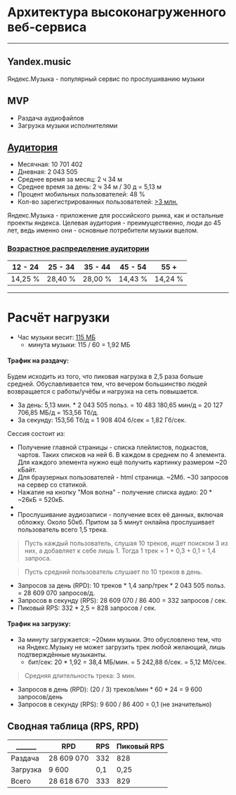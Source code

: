 # Архитектура высоконагруженного веб-сервиса
----------------
## Yandex.music
Яндекс.Музыка - популярный сервис по прослушиванию музыки

## MVP
* Раздача аудиофайлов
* Загрузка музыки исполнителями

## [Аудитория](https://radar.yandex.ru/yandex?month=2021-08)
* Месячная: 10 701 402
* Дневная: 2 043 505
* Среднее время за месяц: 2 ч 34 м
* Среднее время за день: 2 ч 34 м / 30 д = 5,13 м
* Процент мобильных пользователей: 48 %
* Кол-во зарегистрированных пользователей: [>3 млн.](https://vc.ru/media/96460-chislo-podpischikov-yandeks-muzyki-vyroslo-v-tri-raza-za-poltora-goda-i-dostiglo-3-mln)

Яндекс.Музыка - приложение для российского рынка, как и остальные проекты яндекса.
Целевая аудитория - преимущественно, люди до 45 лет, ведь именно они - основные потребители музыки вцелом.

### [Возрастное распределение аудитории](https://webindex.mediascope.net/report/sex-and-age?byDevice=3&byDevice=1&byDevice=2&byGeo=1&byMonth=202106&id=447221)
12 - 24  | 25 - 34  | 35 - 44  | 45 - 54  |   55 +   |
---------| ---------| ---------| ---------| ---------|
14,25 %  | 28,40 %  | 28,00 %  | 14,43 %  | 14,24 %  |

----------------
# Расчёт нагрузки
* Час музыки весит: [115 МБ](https://yandex.ru/support/music-app-android/offline/save-music.html)
    * минута музыки: 115 / 60 = 1,92 МБ
#### Трафик на раздачу:
Будем исходить из того, что пиковая нагрузка в 2,5 раза больше средней. Обуславливается тем, что вечером большинство людей возвращается с работы/учёбы и нагрузка на сеть повышается.
* За день: 5,13 мин. * 2 043 505 польз. = 10 483 180,65 мин/д = 20 127 706,85 МБ/д = 153,56 Тб/д.
* За секунду: 153,56 Тб/д = 1 908 404 б/сек = 1,82 Гб/сек.

Сессия состоит из:
* Получение главной страницы - списка плейлистов, подкастов, чартов. Таких списков на ней 6. В каждом в среднем по 4 элемента. Для каждого элемента нужно ещё получить картинку размером ~20 кБайт.
* Для браузерных пользователей - html страница. ~2Мб. ~30 запросов на сервер со статикой.
* Нажатие на кнопку "Моя волна" - получение списка аудио: 20 * ~26кБ = 520кБ.
* 
* Прослушивание аудиозаписи - получение всех её данных, включая обложку. Около 50кб. Притом за 5 минут онлайна прослушивает пользователь всего 1,5 трека. 
> Пусть каждый пользователь, слушая 10 треков, ищет поиском 3 из них, а добавляет к себе лишь 1.
> Тогда 1 трек = 1 + 0,3 + 0,1 = 1,4 запроса.


> Пусть средний пользователь слушает по 10 треков в день.

* Запросов за день (RPD): 10 треков * 1,4 запр/трек * 2 043 505 польз. = 28 609 070 запросов/д.
* Запросов в секунду (RPS): 28 609 070 / 86 400 = 332 запросов / сек.
* Пиковый RPS: 332 * 2,5 = 828 запросов / сек.


#### Трафик на загрузку:
* За минуту загружается: ~20мин музыки. Это обусловлено тем, что на Яндекс.Музыку не может загрузить трек любой желающий, лишь подтверждённые музыканты.
    * бит/сек: 20 * 1,92 = 38,4 МБ/мин. = 5 242,88 б/сек. = 5,12 Мб/сек.

> Средняя длительность трека: 3 мин.

* Запросов в день (RPD): (20 / 3) треков/мин * 60 * 24 = 9 600 запросов/день
* Запросов в секунду (RPS): 9 600 / 86 400 = 0,1 (не значительно)

## Сводная таблица (RPS, RPD)
   ______  | RPD        | RPS  | Пиковый RPS |
-----------| -----------| -----| ------------|
Раздача    | 28 609 070 | 332  | 828         |
Загрузка   | 9 600      | 0,1  | 0,25        |
Всего      | 28 618 670 | 333  | 829         |

